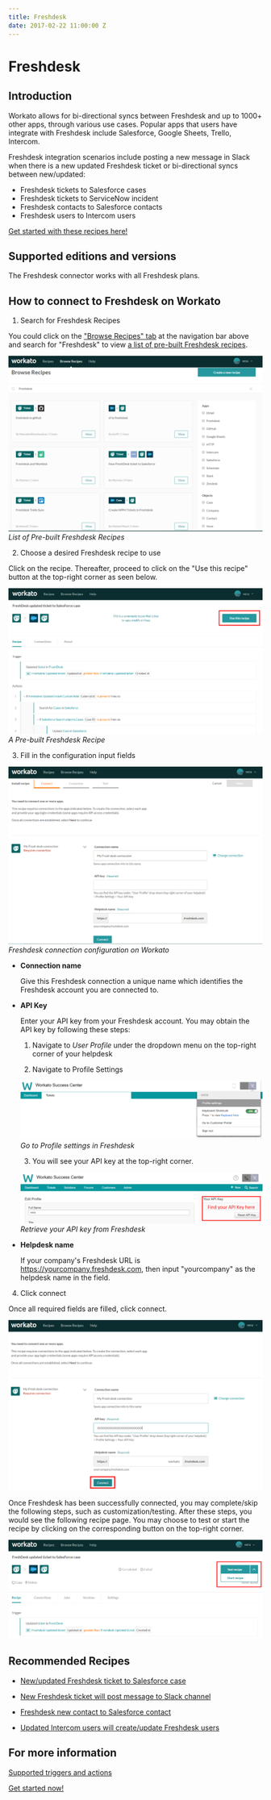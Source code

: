 ```yaml
---
title: Freshdesk
date: 2017-02-22 11:00:00 Z
---
```


# Freshdesk

## Introduction

Workato allows for bi-directional syncs between Freshdesk and up to 1000+ other apps, through various use cases. Popular apps that users have integrate with Freshdesk include Salesforce, Google Sheets, Trello, Intercom. 

Freshdesk integration scenarios include posting a new message in Slack when there is a new updated Freshdesk ticket or bi-directional syncs between new/updated:

* Freshdesk tickets to Salesforce cases
* Freshdesk tickets to ServiceNow incident
* Freshdesk contacts to Salesforce contacts
* Freshdesk users to Intercom users

[Get started with these recipes here!](https://www.workato.com/users/sign_up?utm_source=marketplaces&utm_campaign=freshdesk-generic)

## Supported editions and versions
The Freshdesk connector works with all Freshdesk plans.

## How to connect to Freshdesk on Workato

1. Search for Freshdesk Recipes

You could click on the ["Browse Recipes" tab](https://www.workato.com/recipes/browse) at the navigation bar above and search for "Freshdesk" to view [a list of pre-built Freshdesk recipes](https://www.workato.com/recipes/browse?q=Freshdesk).

![List of Pre-built Freshdesk Recipes](/assets/images/connectors/freshdesk/list-freshdesk-recipe.PNG)
*List of Pre-built Freshdesk Recipes*

2. Choose a desired Freshdesk recipe to use

Click on the recipe. Thereafter, proceed to click on the "Use this recipe" button at the top-right corner as seen below.

![Click to choose to use the recipe](/assets/images/connectors/freshdesk/freshdesk-recipe.PNG)
*A Pre-built Freshdesk Recipe*

3. Fill in the configuration input fields

![Freshdesk connection configuration](/assets/images/connectors/freshdesk/freshdesk-config-fields.PNG)
*Freshdesk connection configuration on Workato*

* **Connection name**

  Give this Freshdesk connection a unique name which identifies the Freshdesk account you are connected to.

* **API Key**

  Enter your API key from your Freshdesk account. You may obtain the API key by following these steps:

  1. Navigate to *User Profile* under the dropdown menu on the top-right corner of your helpdesk

  2. Navigate to Profile Settings

  ![Freshdesk profile settings](/assets/images/connectors/freshdesk/freshdesk-tab.png)
  *Go to Profile settings in Freshdesk*

  3. You will see your API key at the top-right corner.
  
  ![Freshdesk Connection](/assets/images/connectors/freshdesk/freshdesk-api.png)
  *Retrieve your API key from Freshdesk*

* **Helpdesk name**

  If your company's Freshdesk URL is https://yourcompany.freshdesk.com, then input "yourcompany" as the helpdesk name in the field.
  
4. Click connect

 Once all required fields are filled, click connect.

 ![Connect Freshdesk](/assets/images/connectors/freshdesk/freshdesk-connect.PNG)

 Once Freshdesk has been successfully connected, you may complete/skip the following steps, such as customization/testing. After these steps, you would see the following recipe page. You may choose to test or start the recipe by clicking on the corresponding button on the top-right corner.

  ![Start your Freshdesk recipe](/assets/images/connectors/freshdesk/freshdesk-start-recipe.PNG)

 ## Recommended Recipes
   * [New/updated Freshdesk ticket to Salesforce case](https://www.workato.com/recipes/120619-salesforce-new-updated-case-to-freshdesk-ticket#recipe)

   * [New Freshdesk ticket will post message to Slack channel](https://www.workato.com/recipes/103170-new-ticket-in-freshdesk-will-post-message-to-channel-in-slack)

   * [Freshdesk new contact to Salesforce contact](https://www.workato.com/recipes/110070-freshdesk-new-contact-to-salesforce-contact#recipe)

   * [Updated Intercom users will create/update Freshdesk users](https://www.workato.com/recipes/54393-updated-user-in-intercom-will-search-users-in-freshdesk#recipe)

 ## For more information 
   [Supported triggers and actions](https://www.workato.com/integrations/freshdesk)

   [Get started now!](https://www.workato.com/users/sign_up?utm_source=marketplaces&utm_campaign=freshdesk-generic)
